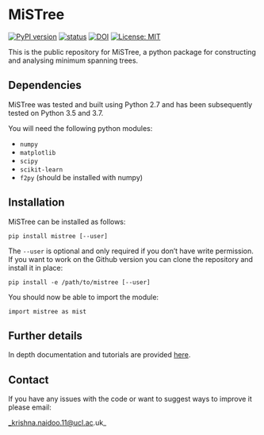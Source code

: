 # MiSTree

[![PyPI version](https://badge.fury.io/py/mistree.svg)](https://badge.fury.io/py/mistree) [![status](https://joss.theoj.org/papers/461d79e9e5faf21029c0a7b1c928be28/status.svg)](https://joss.theoj.org/papers/461d79e9e5faf21029c0a7b1c928be28) [![DOI](https://zenodo.org/badge/170473458.svg)](https://zenodo.org/badge/latestdoi/170473458) [![License: MIT](https://img.shields.io/badge/License-MIT-yellow.svg)](https://opensource.org/licenses/MIT)

This is the public repository for MiSTree, a python package for constructing and
analysing minimum spanning trees.

## Dependencies

MiSTree was tested and built using Python 2.7 and has been subsequently tested on
Python 3.5 and 3.7.

You will need the following python modules:

* `numpy`
* `matplotlib`
* `scipy`
* `scikit-learn`
* `f2py` (should be installed with numpy)

## Installation

MiSTree can be installed as follows:

`pip install mistree [--user]`

The `--user` is optional and only required if you don’t have write permission. If you
want to work on the Github version you can clone the repository and install it in place:

`pip install -e /path/to/mistree [--user]`

You should now be able to import the module:

`import mistree as mist`

## Further details

In depth documentation and tutorials are provided [here](https://knaidoo29.github.io/mistreedoc/).

## Contact

If you have any issues with the code or want to suggest ways to improve it please email:

_krishna.naidoo.11@ucl.ac.uk_

